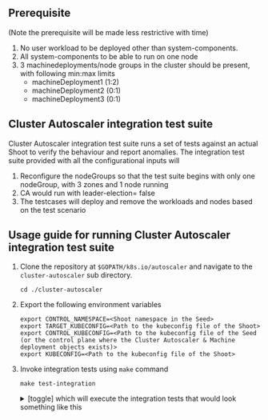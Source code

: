 ## Prerequisite
(Note the prerequisite will be made less restrictive with time)

1. No user workload to be deployed other than system-components.
2. All system-components to be able to run on one node
3. 3 machinedeployments/node groups in the cluster should be present, with following min:max limits
	- machineDeployment1 (1:2)
	- machineDeployment2 (0:1)
	- machineDeployment3 (0:1)

## Cluster Autoscaler integration test suite

Cluster Autoscaler integration test suite runs a set of tests against an actual Shoot to verify the behaviour and report anomalies. The integration test suite provided with all the configurational inputs will

1. Reconfigure the nodeGroups so that the test suite begins with only one nodeGroup, with 3 zones and 1 node running
2. CA would run with leader-election= false
2. The testcases will deploy and remove the workloads and nodes based on the test scenario

## Usage guide for running Cluster Autoscaler integration test suite

1. Clone the repository at `$GOPATH/k8s.io/autoscaler` and navigate to the `cluster-autoscaler` sub directory. 
	```
	cd ./cluster-autoscaler
	```

1. Export the following environment variables
	```
	export CONTROL_NAMESPACE=<Shoot namespace in the Seed>
	export TARGET_KUBECONFIG=<Path to the kubeconfig file of the Shoot>
	export CONTROL_KUBECONFIG=<Path to the kubeconfig file of the Seed (or the control plane where the Cluster Autoscaler & Machine deployment objects exists)>
	export KUBECONFIG=<Path to the kubeconfig file of the Shoot>
	```

1. Invoke integration tests using `make` command

	```
	make test-integration
	```

	<details>
		<summary>[toggle] which will execute the integration tests that would look something like this </summary>

		```bash
		make test-integration
		../.ci/local_integration_test
		Starting integration tests...
		Running Suite: Integration Suite
		================================
		Random Seed: 1642400803
		Will run 1 of 1 specs

		Scaling Cluster Autoscaler to 0 replicas
		STEP: Starting Cluster Autoscaler....
		Machine controllers test Trigger scale up by deploying new workload requesting more resources 
		should not lead to any errors and add 1 more node in target cluster
		$GOPATH/src/github.com/gardener/autoscaler/cluster-autoscaler/test/integration/integration_test.go:71
		STEP: Checking autoscaler process is running
		STEP: Adjusting the NodeGroups for the purpose of tests
		STEP: Deploying workload...
		STEP: Validating Scale up

		• [SLOW TEST:130.726 seconds]
		Machine controllers test
		$GOPATH/src/github.com/gardener/autoscaler/cluster-autoscaler/test/integration/integration_test.go:63
		Trigger scale up
		$GOPATH/src/github.com/gardener/autoscaler/cluster-autoscaler/test/integration/integration_test.go:69
			by deploying new workload requesting more resources
			$GOPATH/src/github.com/gardener/autoscaler/cluster-autoscaler/test/integration/integration_test.go:70
			should not lead to any errors and add 1 more node in target cluster
			$GOPATH/src/github.com/gardener/autoscaler/cluster-autoscaler/test/integration/integration_test.go:71
		------------------------------
		STEP: Waiting for scale down of nodes to 1

		Ran 1 of 1 Specs in 162.800 seconds
		SUCCESS! -- 1 Passed | 0 Failed | 0 Pending | 0 Skipped
		PASS

		Ginkgo ran 1 suite in 2m45.928186649s
		Test Suite Passed
		```

	</details>
